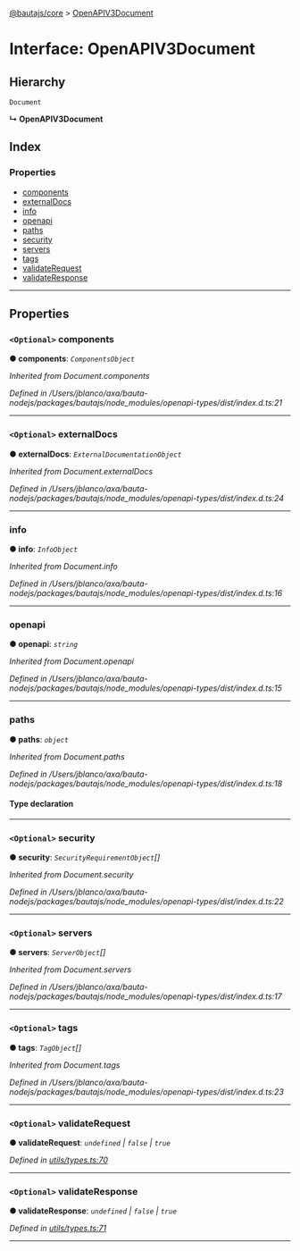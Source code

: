 [@bautajs/core](../README.md) > [OpenAPIV3Document](../interfaces/openapiv3document.md)

# Interface: OpenAPIV3Document

## Hierarchy

 `Document`

**↳ OpenAPIV3Document**

## Index

### Properties

* [components](openapiv3document.md#components)
* [externalDocs](openapiv3document.md#externaldocs)
* [info](openapiv3document.md#info)
* [openapi](openapiv3document.md#openapi)
* [paths](openapiv3document.md#paths)
* [security](openapiv3document.md#security)
* [servers](openapiv3document.md#servers)
* [tags](openapiv3document.md#tags)
* [validateRequest](openapiv3document.md#validaterequest)
* [validateResponse](openapiv3document.md#validateresponse)

---

## Properties

<a id="components"></a>

### `<Optional>` components

**● components**: *`ComponentsObject`*

*Inherited from Document.components*

*Defined in /Users/jblanco/axa/bauta-nodejs/packages/bautajs/node_modules/openapi-types/dist/index.d.ts:21*

___
<a id="externaldocs"></a>

### `<Optional>` externalDocs

**● externalDocs**: *`ExternalDocumentationObject`*

*Inherited from Document.externalDocs*

*Defined in /Users/jblanco/axa/bauta-nodejs/packages/bautajs/node_modules/openapi-types/dist/index.d.ts:24*

___
<a id="info"></a>

###  info

**● info**: *`InfoObject`*

*Inherited from Document.info*

*Defined in /Users/jblanco/axa/bauta-nodejs/packages/bautajs/node_modules/openapi-types/dist/index.d.ts:16*

___
<a id="openapi"></a>

###  openapi

**● openapi**: *`string`*

*Inherited from Document.openapi*

*Defined in /Users/jblanco/axa/bauta-nodejs/packages/bautajs/node_modules/openapi-types/dist/index.d.ts:15*

___
<a id="paths"></a>

###  paths

**● paths**: *`object`*

*Inherited from Document.paths*

*Defined in /Users/jblanco/axa/bauta-nodejs/packages/bautajs/node_modules/openapi-types/dist/index.d.ts:18*

#### Type declaration

[path: `string`]: `PathItemObject`

___
<a id="security"></a>

### `<Optional>` security

**● security**: *`SecurityRequirementObject`[]*

*Inherited from Document.security*

*Defined in /Users/jblanco/axa/bauta-nodejs/packages/bautajs/node_modules/openapi-types/dist/index.d.ts:22*

___
<a id="servers"></a>

### `<Optional>` servers

**● servers**: *`ServerObject`[]*

*Inherited from Document.servers*

*Defined in /Users/jblanco/axa/bauta-nodejs/packages/bautajs/node_modules/openapi-types/dist/index.d.ts:17*

___
<a id="tags"></a>

### `<Optional>` tags

**● tags**: *`TagObject`[]*

*Inherited from Document.tags*

*Defined in /Users/jblanco/axa/bauta-nodejs/packages/bautajs/node_modules/openapi-types/dist/index.d.ts:23*

___
<a id="validaterequest"></a>

### `<Optional>` validateRequest

**● validateRequest**: *`undefined` \| `false` \| `true`*

*Defined in [utils/types.ts:70](https://github.axa.com/Digital/bauta-nodejs/blob/167ddcc/packages/bautajs/src/utils/types.ts#L70)*

___
<a id="validateresponse"></a>

### `<Optional>` validateResponse

**● validateResponse**: *`undefined` \| `false` \| `true`*

*Defined in [utils/types.ts:71](https://github.axa.com/Digital/bauta-nodejs/blob/167ddcc/packages/bautajs/src/utils/types.ts#L71)*

___

